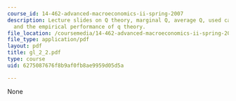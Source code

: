 ```yaml
---
course_id: 14-462-advanced-macroeconomics-ii-spring-2007
description: Lecture slides on Q theory, marginal Q, average Q, used capital market,
  and the empirical performance of q theory.
file_location: /coursemedia/14-462-advanced-macroeconomics-ii-spring-2007/6275087676f8b9af0fb8ae9959d05d5a_gl_2_2.pdf
file_type: application/pdf
layout: pdf
title: gl_2_2.pdf
type: course
uid: 6275087676f8b9af0fb8ae9959d05d5a

---
```

None